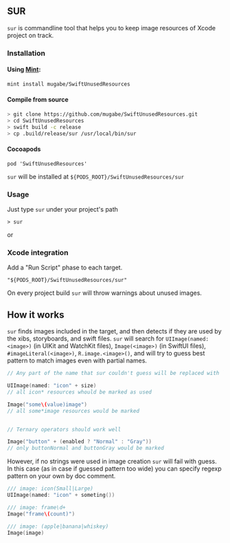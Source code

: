 ## SUR

`sur` is commandline tool that helps you to keep image resources of Xcode project on track.

### Installation

#### Using [Mint](https://github.com/yonaskolb/Mint):
```bash
mint install mugabe/SwiftUnusedResources
```

#### Compile from source

```bash
> git clone https://github.com/mugabe/SwiftUnusedResources.git
> cd SwiftUnusedResources
> swift build -c release
> cp .build/release/sur /usr/local/bin/sur
```

#### Cocoapods

```
pod 'SwiftUnusedResources'
```

`sur` will be installed at `${PODS_ROOT}/SwiftUnusedResources/sur`

### Usage

Just type `sur` under your project's path
```shell
> sur
```

or

### Xcode integration

Add a "Run Script" phase to each target. 

```
"${PODS_ROOT}/SwiftUnusedResources/sur"
```

On every project build `sur` will throw warnings about unused images.

## How it works

`sur` finds images included in the target, and then detects if they are used by the xibs, storyboards, and swift files.
`sur` will search for `UIImage(named: <image>)` (in UIKit and WatchKit files), `Image(<image>)` (in SwiftUI files), `#imageLiteral(<image>)`, `R.image.<image>()`, and will try to guess best pattern to match images even with partial names.

```swift
// Any part of the name that sur couldn't guess will be replaced with `*`.

UIImage(named: "icon" + size) 
// all icon* resources whould be marked as used

Image("some\(value)image")
// all some*image resources would be marked


// Ternary operators should work well

Image("button" + (enabled ? "Normal" : "Gray"))
// only buttonNormal and buttonGray would be marked
```

However, if no strings were used in image creation `sur` will fail with guess. 
In this case (as in case if guessed pattern too wide) you can specify regexp pattern on your own by doc comment.

```swift
/// image: icon(Small|Large)
UIImage(named: "icon" + someting())

/// image: frame\d+
Image("frame\(count)")

/// image: (apple|banana|whiskey)
Image(image)
```
